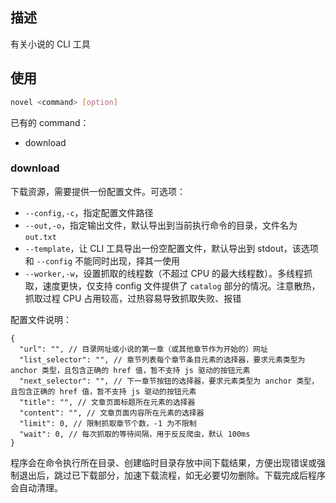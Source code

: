 ## 描述

有关小说的 CLI 工具

## 使用

```bash
novel <command> [option]
```

已有的 command：

- download

### download

下载资源，需要提供一份配置文件。可选项：

- `--config,-c`，指定配置文件路径
- `--out,-o`，指定输出文件，默认导出到当前执行命令的目录，文件名为 `out.txt`
- `--template`，让 CLI 工具导出一份空配置文件，默认导出到 stdout，该选项和 `--config` 不能同时出现，择其一使用
- `--worker,-w`，设置抓取的线程数（不超过 CPU 的最大线程数）。多线程抓取，速度更快，仅支持 config 文件提供了 `catalog` 部分的情况。注意散热，抓取过程 CPU 占用较高，过热容易导致抓取失败、报错

配置文件说明：

```jsonc
{
  "url": "", // 目录网址或小说的第一章（或其他章节作为开始的）网址
  "list_selector": "", // 章节列表每个章节条目元素的选择器，要求元素类型为 anchor 类型，且包含正确的 href 值，暂不支持 js 驱动的按钮元素
  "next_selector": "", // 下一章节按钮的选择器，要求元素类型为 anchor 类型，且包含正确的 href 值，暂不支持 js 驱动的按钮元素
  "title": "", // 文章页面标题所在元素的选择器
  "content": "", // 文章页面内容所在元素的选择器
  "limit": 0, // 限制抓取章节个数，-1 为不限制
  "wait": 0, // 每次抓取的等待间隔，用于反反爬虫，默认 100ms
}
```

程序会在命令执行所在目录、创建临时目录存放中间下载结果，方便出现错误或强制退出后，跳过已下载部分，加速下载流程，如无必要切勿删除。下载完成后程序会自动清理。